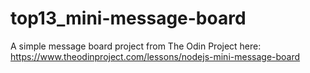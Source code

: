 # top13_mini-message-board
A simple message board project from The Odin Project here: https://www.theodinproject.com/lessons/nodejs-mini-message-board
